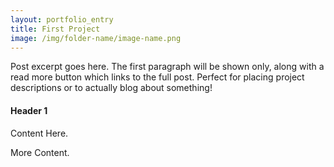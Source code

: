 ```yaml
---
layout: portfolio_entry
title: First Project
image: /img/folder-name/image-name.png
---
```


Post excerpt goes here. The first paragraph will be shown only, along with a read more button which links to the full post. Perfect for 
placing project descriptions or to actually blog about something!

#### Header 1

Content Here.

More Content.
